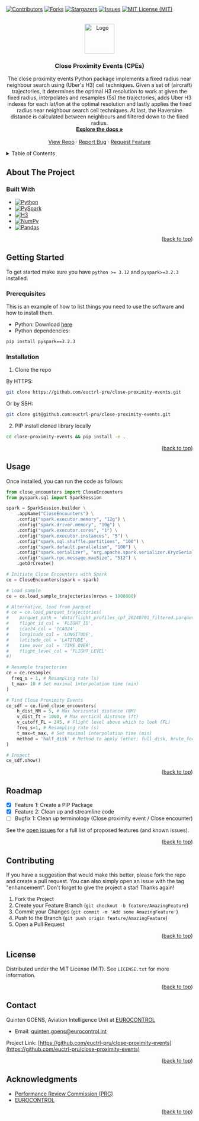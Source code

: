 <!-- Improved compatibility of back to top link: See: https://github.com/othneildrew/Best-README-Template/pull/73 -->
<a id="readme-top"></a>
<!--
*** Thanks for checking out the Best-README-Template. If you have a suggestion
*** that would make this better, please fork the repo and create a pull request
*** or simply open an issue with the tag "enhancement".
*** Don't forget to give the project a star!
*** Thanks again! Now go create something AMAZING! :D
-->



<!-- PROJECT SHIELDS -->
<!--
*** I'm using markdown "reference style" links for readability.
*** Reference links are enclosed in brackets [ ] instead of parentheses ( ).
*** See the bottom of this document for the declaration of the reference variables
*** for contributors-url, forks-url, etc. This is an optional, concise syntax you may use.
*** https://www.markdownguide.org/basic-syntax/#reference-style-links
-->
[![Contributors][contributors-shield]][contributors-url]
[![Forks][forks-shield]][forks-url]
[![Stargazers][stars-shield]][stars-url]
[![Issues][issues-shield]][issues-url]
[![MIT License (MIT)][license-shield]][license-url]



<!-- PROJECT LOGO -->
<br />
<div align="center">
  <a href="https://github.com/euctrl-pru/close-proximity-events">
    <img src="https://upload.wikimedia.org/wikipedia/commons/b/b2/Eurocontrol_logo_2010.svg" alt="Logo" width="80" height="80">
  </a>

<h3 align="center">Close Proximity Events (CPEs)</h3>

  <p align="center">
The close proximity events Python package implements a fixed radius near neighbour search using (Uber's H3) cell techniques. Given a set of (aircraft) trajectories, it determines the optimal H3 resolution to work at given the fixed radius, interpolates and resamples (5s) the trajectories, adds Uber H3 indexes for each lat/lon at the optimal resolution and lastly applies the fixed radius near neighbour search cell techniques. At last, the Haversine distance is calculated between neighbours and filtered down to the fixed radius. 
    <br />
    <a href="https://github.com/euctrl-pru/close-proximity-events"><strong>Explore the docs »</strong></a>
    <br />
    <br />
    <a href="https://github.com/euctrl-pru/close-proximity-events">View Repo</a>
    &middot;
    <a href="https://github.com/euctrl-pru/close-proximity-events/issues/new?labels=bug&template=bug-report---.md">Report Bug</a>
    &middot;
    <a href="https://github.com/euctrl-pru/close-proximity-events/issues/new?labels=enhancement&template=feature-request---.md">Request Feature</a>
  </p>
</div>



<!-- TABLE OF CONTENTS -->
<details>
  <summary>Table of Contents</summary>
  <ol>
    <li>
      <a href="#about-the-project">About The Project</a>
      <ul>
        <li><a href="#built-with">Built With</a></li>
      </ul>
    </li>
    <li>
      <a href="#getting-started">Getting Started</a>
      <ul>
        <li><a href="#prerequisites">Prerequisites</a></li>
        <li><a href="#installation">Installation</a></li>
      </ul>
    </li>
    <li><a href="#usage">Usage</a></li>
    <li><a href="#roadmap">Roadmap</a></li>
    <li><a href="#contributing">Contributing</a></li>
    <li><a href="#license">License</a></li>
    <li><a href="#contact">Contact</a></li>
    <li><a href="#acknowledgments">Acknowledgments</a></li>
  </ol>
</details>



<!-- ABOUT THE PROJECT -->
## About The Project

<!--[![Product Name Screen Shot][product-screenshot]](https://example.com)-->

### Built With

* [![Python][Python.org]][Python-url]
* [![PySpark][PySpark-logo]][PySpark-url]
* [![H3][H3-logo]][H3-url]
* [![NumPy][NumPy-logo]][NumPy-url]
* [![Pandas][Pandas-logo]][Pandas-url]

<!-- Badge Image References -->
[Python.org]: https://img.shields.io/badge/Python-3776AB?style=for-the-badge&logo=python&logoColor=white
[PySpark-logo]: https://img.shields.io/badge/PySpark-E25A1C?style=for-the-badge&logo=apachespark&logoColor=white
[H3-logo]: https://img.shields.io/badge/H3-0066CC?style=for-the-badge&logo=hexo&logoColor=white
[NumPy-logo]: https://img.shields.io/badge/NumPy-013243?style=for-the-badge&logo=numpy&logoColor=white
[Pandas-logo]: https://img.shields.io/badge/Pandas-150458?style=for-the-badge&logo=pandas&logoColor=white

<!-- Badge URL References -->
[Python-url]: https://www.python.org/
[PySpark-url]: https://spark.apache.org/docs/latest/api/python/
[H3-url]: https://github.com/uber/h3-py
[NumPy-url]: https://numpy.org/
[Pandas-url]: https://pandas.pydata.org/


<p align="right">(<a href="#readme-top">back to top</a>)</p>

<!-- GETTING STARTED -->
## Getting Started

To get started make sure you have `python >= 3.12` and `pyspark>=3.2.3` installed.  

### Prerequisites

This is an example of how to list things you need to use the software and how to install them.
* Python: Download [here](https://www.python.org/downloads/)
* Python dependencies:
  
```sh
pip install pyspark==3.2.3 
```

### Installation

1. Clone the repo

By HTTPS:
```sh
git clone https://github.com/euctrl-pru/close-proximity-events.git
```
Or by SSH:
```sh
git clone git@github.com:euctrl-pru/close-proximity-events.git 
```

2. PIP install cloned library locally
```sh
cd close-proximity-events && pip install -e .
```

<p align="right">(<a href="#readme-top">back to top</a>)</p>



<!-- USAGE EXAMPLES -->
## Usage

Once installed, you can run the code as follows: 

```python
from close_encounters import CloseEncounters
from pyspark.sql import SparkSession

spark = SparkSession.builder \
    .appName("CloseEncounters") \
    .config("spark.executor.memory", "12g") \
    .config("spark.driver.memory", "10g") \
    .config("spark.executor.cores", "1") \
    .config("spark.executor.instances", "5") \
    .config("spark.sql.shuffle.partitions", "100") \
    .config("spark.default.parallelism", "100") \
    .config("spark.serializer", "org.apache.spark.serializer.KryoSerializer") \
    .config("spark.rpc.message.maxSize", "512") \
    .getOrCreate()

# Initiate Close Encounters with Spark
ce = CloseEncounters(spark = spark)

# Load sample
ce = ce.load_sample_trajectories(nrows = 1000000)

# Alternative, load from parquet
# ce = ce.load_parquet_trajectories(
#    parquet_path = 'data/flight_profiles_cpf_20240701_filtered.parquet',
#    flight_id_col = 'FLIGHT_ID', 
#    icao24_col = 'ICAO24',
#    longitude_col = 'LONGITUDE',
#    latitude_col = 'LATITUDE',
#    time_over_col = 'TIME_OVER',
#    flight_level_col = 'FLIGHT_LEVEL'
#)

# Resample trajectories
ce = ce.resample(
  freq_s = 1, # Resampling rate (s)
  t_max= 10 # Set maximal interpolation time (min)
)

# Find Close Proximity Events
ce_sdf = ce.find_close_encounters(
    h_dist_NM = 5, # Max horizontal distance (NM)
    v_dist_ft = 1000, # Max vertical distance (ft)
    v_cutoff_FL = 245, # Flight level above which to look (FL) 
    freq_s=1, # Resampling rate (s)
    t_max=t_max, # Set maximal interpolation time (min)
    method = 'half_disk' # Method to apply (other; full_disk, brute_force)
)

# Inspect
ce_sdf.show()

```

<p align="right">(<a href="#readme-top">back to top</a>)</p>

<!-- ROADMAP -->
## Roadmap

- [x] Feature 1: Create a PIP Package
- [x] Feature 2: Clean up and streamline code
- [ ] Bugfix 1: Clean up terminology (Close proximity event / Close encounter)

See the [open issues](https://github.com/euctrl-pru/close-proximity-events/issues) for a full list of proposed features (and known issues).

<p align="right">(<a href="#readme-top">back to top</a>)</p>

<!-- CONTRIBUTING -->
## Contributing

If you have a suggestion that would make this better, please fork the repo and create a pull request. You can also simply open an issue with the tag "enhancement".
Don't forget to give the project a star! Thanks again!

1. Fork the Project
2. Create your Feature Branch (`git checkout -b feature/AmazingFeature`)
3. Commit your Changes (`git commit -m 'Add some AmazingFeature'`)
4. Push to the Branch (`git push origin feature/AmazingFeature`)
5. Open a Pull Request

<p align="right">(<a href="#readme-top">back to top</a>)</p>

<!-- LICENSE -->
## License

Distributed under the MIT License (MIT). See `LICENSE.txt` for more information.

<p align="right">(<a href="#readme-top">back to top</a>)</p>

<!-- CONTACT -->
## Contact

Quinten GOENS, Aviation Intelligence Unit at [EUROCONTROL](https://www.eurocontrol.int) 
* Email: [quinten.goens@eurocontrol.int](mailto:quinten.goens@eurocontrol.int) 

Project Link: [https://github.com/euctrl-pru/close-proximity-events](https://github.com/euctrl-pru/close-proximity-events)

<p align="right">(<a href="#readme-top">back to top</a>)</p>

<!-- ACKNOWLEDGMENTS -->
## Acknowledgments

* [Performance Review Commission (PRC)](https://www.eurocontrol.int/air-navigation-services-performance-review)
* [EUROCONTROL](https://www.eurocontrol.int)

<p align="right">(<a href="#readme-top">back to top</a>)</p>

<!-- MARKDOWN LINKS & IMAGES -->
<!-- https://www.markdownguide.org/basic-syntax/#reference-style-links -->
[contributors-shield]: https://img.shields.io/github/contributors/euctrl-pru/close-proximity-events.svg?style=for-the-badge
[contributors-url]: https://github.com/euctrl-pru/close-proximity-events/graphs/contributors
[forks-shield]: https://img.shields.io/github/forks/euctrl-pru/close-proximity-events.svg?style=for-the-badge
[forks-url]: https://github.com/euctrl-pru/close-proximity-events/network/members
[stars-shield]: https://img.shields.io/github/stars/euctrl-pru/close-proximity-events.svg?style=for-the-badge
[stars-url]: https://github.com/euctrl-pru/close-proximity-events/stargazers
[issues-shield]: https://img.shields.io/github/issues/euctrl-pru/close-proximity-events.svg?style=for-the-badge
[issues-url]: https://github.com/euctrl-pru/close-proximity-events/issues
[license-shield]: https://img.shields.io/github/license/euctrl-pru/close-proximity-events.svg?style=for-the-badge
[license-url]: https://github.com/euctrl-pru/close-proximity-events/blob/master/LICENSE.txt
[linkedin-shield]: https://img.shields.io/badge/-LinkedIn-black.svg?style=for-the-badge&logo=linkedin&colorB=555
[linkedin-url]: https://linkedin.com/in/quinten-goens
[product-screenshot]: images/screenshot.png
[Next.js]: https://img.shields.io/badge/next.js-000000?style=for-the-badge&logo=nextdotjs&logoColor=white
[Next-url]: https://nextjs.org/
[React.js]: https://img.shields.io/badge/React-20232A?style=for-the-badge&logo=react&logoColor=61DAFB
[React-url]: https://reactjs.org/
[Vue.js]: https://img.shields.io/badge/Vue.js-35495E?style=for-the-badge&logo=vuedotjs&logoColor=4FC08D
[Vue-url]: https://vuejs.org/
[Angular.io]: https://img.shields.io/badge/Angular-DD0031?style=for-the-badge&logo=angular&logoColor=white
[Angular-url]: https://angular.io/
[Svelte.dev]: https://img.shields.io/badge/Svelte-4A4A55?style=for-the-badge&logo=svelte&logoColor=FF3E00
[Svelte-url]: https://svelte.dev/
[Laravel.com]: https://img.shields.io/badge/Laravel-FF2D20?style=for-the-badge&logo=laravel&logoColor=white
[Laravel-url]: https://laravel.com
[Bootstrap.com]: https://img.shields.io/badge/Bootstrap-563D7C?style=for-the-badge&logo=bootstrap&logoColor=white
[Bootstrap-url]: https://getbootstrap.com
[JQuery.com]: https://img.shields.io/badge/jQuery-0769AD?style=for-the-badge&logo=jquery&logoColor=white
[JQuery-url]: https://jquery.com 

